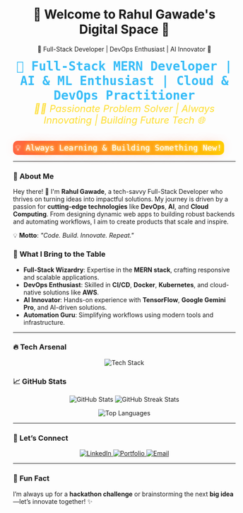 <h1 align="center">🌟 Welcome to Rahul Gawade's Digital Space 🌟</h1>
<p align="center">🚀 Full-Stack Developer | DevOps Enthusiast | AI Innovator 🚀</p>

<p align="center">
  <span style="font-size: 28px; font-family: 'Fira Code', monospace; color: #36BCF7; font-weight: bold;">
    🚀 Full-Stack MERN Developer | AI & ML Enthusiast | Cloud & DevOps Practitioner
  </span>
  <br />
  <span style="font-size: 22px; color: #FFD700; font-style: italic; opacity: 0.8;">
    👨‍💻 Passionate Problem Solver | Always Innovating | Building Future Tech 🌐
  </span>
  <br />
  <div style="position: relative; margin-top: 20px; padding: 5px; background: linear-gradient(to right, #FF6347, #FFD700); border-radius: 10px; display: inline-block;">
    <span style="font-size: 18px; font-family: 'Fira Code', monospace; color: white; animation: glowingText 3s ease-in-out infinite;">
      💡 Always Learning & Building Something New!
    </span>
  </div>
</p>

<style>
  @keyframes glowingText {
    0% {
      text-shadow: 0 0 5px #fff, 0 0 10px #FFD700, 0 0 15px #FFD700, 0 0 20px #FF6347, 0 0 30px #FF6347;
    }
    50% {
      text-shadow: 0 0 5px #fff, 0 0 15px #FFD700, 0 0 20px #FFD700, 0 0 25px #FF6347, 0 0 35px #FF6347;
    }
    100% {
      text-shadow: 0 0 5px #fff, 0 0 10px #FFD700, 0 0 15px #FFD700, 0 0 20px #FF6347, 0 0 30px #FF6347;
    }
  }
</style>




---

### 🌟 **About Me**
Hey there! 👋 I'm **Rahul Gawade**, a tech-savvy Full-Stack Developer who thrives on turning ideas into impactful solutions. My journey is driven by a passion for **cutting-edge technologies** like **DevOps**, **AI**, and **Cloud Computing**. From designing dynamic web apps to building robust backends and automating workflows, I aim to create products that scale and inspire.  

💡 **Motto**: *"Code. Build. Innovate. Repeat."*

### 🚀 **What I Bring to the Table**
- **Full-Stack Wizardry**: Expertise in the **MERN stack**, crafting responsive and scalable applications.  
- **DevOps Enthusiast**: Skilled in **CI/CD**, **Docker**, **Kubernetes**, and cloud-native solutions like **AWS**.  
- **AI Innovator**: Hands-on experience with **TensorFlow**, **Google Gemini Pro**, and AI-driven solutions.  
- **Automation Guru**: Simplifying workflows using modern tools and infrastructure.  

---

### 🔥 **Tech Arsenal**
<p align="center">
  <img src="https://skillicons.dev/icons?i=react,nodejs,express,mongodb,aws,docker,kubernetes,jenkins,typescript,python,cpp,git,github,redux,html,css,nextjs,bootstrap,tensorflow,vite&theme=dark" alt="Tech Stack" />
</p>




### 📈 **GitHub Stats**
<p align="center">
  <img src="https://github-readme-stats.vercel.app/api?username=rahulgawadee&show_icons=true&theme=radical" alt="GitHub Stats" />
  <img src="https://github-readme-streak-stats.herokuapp.com/?user=rahulgawadee&theme=radical" alt="GitHub Streak Stats" />
</p>
<p align="center">
  <img src="https://github-readme-stats.vercel.app/api/top-langs/?username=rahulgawadee&layout=compact&theme=radical" alt="Top Languages" />
</p>

---

### 💬 **Let’s Connect**
<p align="center">
  <a href="https://linkedin.com/in/rahulgawade" target="_blank">
    <img src="https://img.shields.io/badge/LinkedIn-0A66C2?style=for-the-badge&logo=linkedin&logoColor=white" alt="LinkedIn" />
  </a>
  <a href="https://rahulgawadee.netlify.app" target="_blank">
    <img src="https://img.shields.io/badge/Portfolio-12100E?style=for-the-badge&logo=github&logoColor=white" alt="Portfolio" />
  </a>
  <a href="mailto:rahulgawade@gmail.com">
    <img src="https://img.shields.io/badge/Email-D14836?style=for-the-badge&logo=gmail&logoColor=white" alt="Email" />
  </a>
</p>

---

### 🌟 **Fun Fact**
I’m always up for a **hackathon challenge** or brainstorming the next **big idea**—let’s innovate together! ✨  
